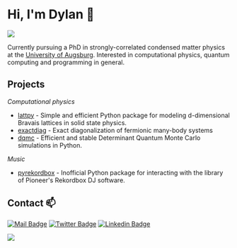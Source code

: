 
# Hi, I'm Dylan 👋

![](https://komarev.com/ghpvc/?username=dylanljones)


Currently pursuing a PhD in strongly-correlated condensed matter physics at the [University of Augsburg](https://www.uni-augsburg.de/de/). 
Interested in computational physics, quantum computing and programming in general.

## Projects

*Computational physics*

- [lattpy] - Simple and efficient Python package for modeling d-dimensional Bravais lattices in solid state physics.
- [exactdiag] - Exact diagonalization of fermionic many-body systems
- [dqmc] - Efficient and stable Determinant Quantum Monte Carlo simulations in Python.

*Music*

- [pyrekordbox] - Inofficial Python package for interacting with the library of Pioneer's Rekordbox DJ software. 

## Contact 📫

[![Mail Badge](https://img.shields.io/badge/Gmail-D14836?style=?style=for-the-badge&logo=gmail&logoColor=white)](mailto:dylanljones94@gmail.com)
[![Twitter Badge](https://img.shields.io/badge/@dylanphysics-1DA1F2?style=flat-square&logo=twitter&logoColor=white)](https://twitter.com/dylanphysics)
[![Linkedin Badge](https://img.shields.io/badge/Dylan_Jones-0077B5?style=flat-square&logo=linkedin&logoColor=white)](https://www.linkedin.com/in/dylan-jones-951657103/)


[lattpy]: https://github.com/dylanljones/lattpy
[exactdiag]: https://github.com/dylanljones/exactdiag
[cmpy]: https://github.com/dylanljones/cmpy
[dqmc]: https://github.com/dylanljones/dqmc
[pyrekordbox]: https://github.com/dylanljones/pyrekordbox

![](https://hit.yhype.me/github/profile?user_id=39274612)